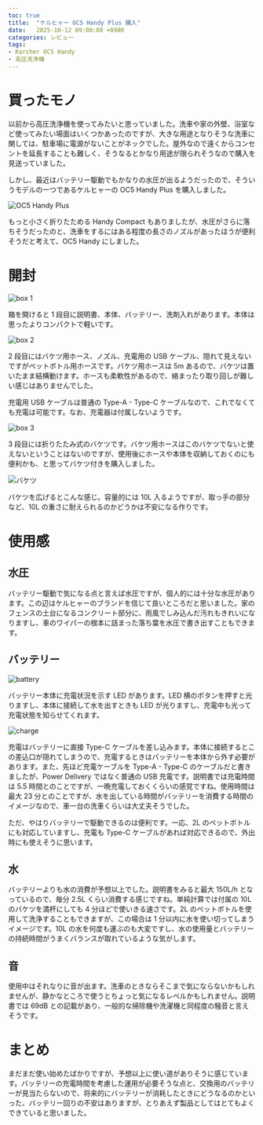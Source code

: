 ```yaml
---
toc: true
title:  "ケルヒャー OC5 Handy Plus 購入"
date:   2025-10-12 09:00:08 +0900
categories: レビュー
tags:
- Karcher OC5 Handy
- 高圧洗浄機
---
```

# 買ったモノ
以前から高圧洗浄機を使ってみたいと思っていました。洗車や家の外壁、浴室など使ってみたい場面はいくつかあったのですが、大きな用途となりそうな洗車に関しては、駐車場に電源がないことがネックでした。屋外なので遠くからコンセントを延長することも難しく、そうなるとかなり用途が限られそうなので購入を見送っていました。

しかし、最近はバッテリー駆動でもかなりの水圧が出るようだったので、そういうモデルの一つであるケルヒャーの OC5 Handy Plus を購入しました。

![OC5 Handy Plus][img01]

もっと小さく折りたためる Handy Compact もありましたが、水圧がさらに落ちそうだったのと、洗車をするにはある程度の長さのノズルがあったほうが便利そうだと考えて、OC5 Handy にしました。

# 開封
![box 1][img02]

箱を開けると 1 段目に説明書、本体、バッテリー、洗剤入れがあります。本体は思ったよりコンパクトで軽いです。

![box 2][img03]

2 段目にはバケツ用ホース、ノズル、充電用の USB ケーブル、隠れて見えないですがペットボトル用ホースです。バケツ用ホースは 5m あるので、バケツは置いたまま結構動けます。ホースも柔軟性があるので、絡まったり取り回しが難しい感じはありませんでした。

充電用 USB ケーブルは普通の Type-A - Type-C ケーブルなので、これでなくても充電は可能です。なお、充電器は付属しないようです。

![box 3][img04]

3 段目には折りたたみ式のバケツです。バケツ用ホースはこのバケツでないと使えないということはないのですが、使用後にホースや本体を収納しておくのにも便利かも、と思ってバケツ付きを購入しました。

![バケツ][img05]

バケツを広げるとこんな感じ。容量的には 10L 入るようですが、取っ手の部分など、10L の重さに耐えられるのかどうかは不安になる作りです。

# 使用感
## 水圧
バッテリー駆動で気になる点と言えば水圧ですが、個人的には十分な水圧があります。この辺はケルヒャーのブランドを信じて良いところだと思いました。家のフェンスの土台になるコンクリート部分に、雨風でしみ込んだ汚れもきれいになりますし、車のワイパーの根本に詰まった落ち葉を水圧で書き出すこともできます。

## バッテリー
![battery][img06]

バッテリー本体に充電状況を示す LED があります。LED 横のボタンを押すと光りますし、本体に接続して水を出すときも LED が光りますし、充電中も光って充電状態を知らせてくれます。

![charge][img07]

充電はバッテリーに直接 Type-C ケーブルを差し込みます。本体に接続するとこの差込口が隠れてしまうので、充電するときはバッテリーを本体から外す必要があります。また、先ほど充電ケーブルを Type-A - Type-C のケーブルだと書きましたが、Power Delivery ではなく普通の USB 充電です。説明書では充電時間は 5.5 時間とのことですが、一晩充電しておくくらいの感覚ですね。使用時間は最大 23 分とのことですが、水を出している時間がバッテリーを消費する時間のイメージなので、車一台の洗車くらいは大丈夫そうでした。

ただ、やはりバッテリーで駆動できるのは便利です。一応、2L のペットボトルにも対応していますし、充電も Type-C ケーブルがあれば対応できるので、外出時にも使えそうに思います。

## 水
バッテリーよりも水の消費が予想以上でした。説明書をみると最大 150L/h となっているので、毎分 2.5L くらい消費する感じですね。単純計算では付属の 10L のバケツを満杯にしても 4 分ほどで使いきる速さです。2L のペットボトルを使用して洗浄することもできますが、この場合は 1 分以内に水を使い切ってしまうイメージです。10L の水を何度も運ぶのも大変ですし、水の使用量とバッテリーの持続時間がうまくバランスが取れているような気がします。

## 音
使用中はそれなりに音が出ます。洗車のときならそこまで気にならないかもしれませんが、静かなところで使うとちょっと気になるレベルかもしれません。説明書では 69dB との記載があり、一般的な掃除機や洗濯機と同程度の騒音と言えそうです。


# まとめ
まだまだ使い始めたばかりですが、予想以上に使い道がありそうに感じています。バッテリーの充電時間を考慮した運用が必要そうな点と、交換用のバッテリーが見当たらないので、将来的にバッテリーが消耗したときにどうなるのかといった、バッテリー回りの不安はありますが、とりあえず製品としてはとてもよくできていると思いました。



[img01]:/assets/images/2025/10/ss-20251012-01.jpg
[img02]:/assets/images/2025/10/ss-20251012-02.jpg
[img03]:/assets/images/2025/10/ss-20251012-03.jpg
[img04]:/assets/images/2025/10/ss-20251012-04.jpg
[img05]:/assets/images/2025/10/ss-20251012-05.jpg
[img06]:/assets/images/2025/10/ss-20251012-06.jpg
[img07]:/assets/images/2025/10/ss-20251012-07.jpg
